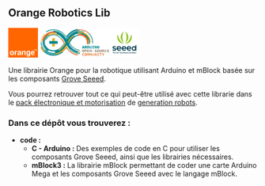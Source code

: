## Orange Robotics Lib ##

<a href="https://www.orange.fr/portail"><img src="/docs/images/readme/logo_orange.png" alt="Orange" width="60" height="60"></a>	<a href="https://www.arduino.cc/"><img src="/docs/images/readme/arduino_logo.png" alt="Arduino" width="141" height="60"></a><a href="http://wiki.seeedstudio.com/"><img src="/docs/images/readme/seeed_logo.png" alt="Grove Seeed" width="60" height="60"></a> 


Une librairie Orange pour la robotique utilisant Arduino et mBlock basée sur les composants [Grove Seeed](http://wiki.seeedstudio.com/).

Vous pourrez retrouver tout ce qui peut-être utilisé avec cette librarie dans le [pack électronique et motorisation](https://www.generationrobots.com/fr/403305-pack-electronique-et-motorisation-pour-challenge-rescue-de-la-robocup-junior.html) de [generation robots](https://www.generationrobots.com/fr/).

### Dans ce dépôt vous trouverez : ###
* **code :**
	* **C - Arduino :** Des exemples de code en C pour utiliser les composants Grove Seeed, ainsi que les librairies nécessaires.
	* **mBlock3 :** La librairie mBlock permettant de coder une carte Arduino Mega et les composants Grove Seeed avec le langage mBlock.

